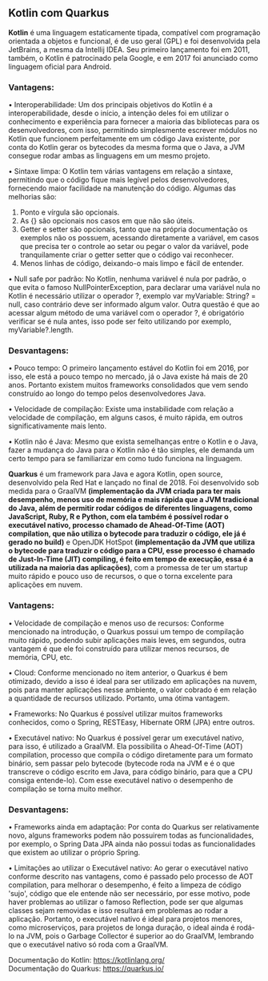## Kotlin com Quarkus

**Kotlin** é uma linguagem estaticamente tipada, compatível com programação orientada a objetos e funcional, é de uso geral (GPL) e foi desenvolvida pela JetBrains, a mesma da Intellij IDEA. Seu primeiro lançamento foi em 2011, também, o Kotlin é patrocinado pela Google, e em 2017 foi anunciado como linguagem oficial para Android.

### Vantagens:

• Interoperabilidade: Um dos principais objetivos do Kotlin é a interoperabilidade, desde o início, a intenção deles foi em utilizar o conhecimento e experiência para fornecer a maioria das bibliotecas para os desenvolvedores, com isso, permitindo simplesmente escrever módulos no Kotlin que funcionem perfeitamente em um código Java existente, por conta do Kotlin gerar os bytecodes da mesma forma que o Java, a JVM consegue rodar ambas as linguagens em um mesmo projeto.

• Sintaxe limpa:  O Kotlin tem várias vantagens em relação a sintaxe, permitindo que o código fique mais legível pelos desenvolvedores, fornecendo maior facilidade na manutenção do código. 
Algumas das melhorias são:
1. Ponto e vírgula são opcionais.
2. As {} são opcionais nos casos em que não são úteis.
3. Getter e setter são opcionais, tanto que na própria documentação os exemplos não os possuem, acessando diretamente a variável, em casos que precisa ter o controle ao setar ou pegar o valor da variável, pode tranquilamente criar o getter setter que o código vai reconhecer.
4. Menos linhas de código, deixando-o mais limpo e fácil de entender.

• Null safe por padrão: No Kotlin, nenhuma variável é nula por padrão, o que evita o famoso NullPointerException, para declarar uma variável nula no Kotlin é necessário utilizar o operador ?, exemplo var myVariable: String? = null, caso contrário deve ser informado algum valor. Outra questão é que ao acessar algum método de uma variável com o operador ?, é obrigatório verificar se é nula antes, isso pode ser feito utilizando por exemplo, myVariable?.length.

### Desvantagens:

• Pouco tempo: O primeiro lançamento estável do Kotlin foi em 2016, por isso, ele está a pouco tempo no mercado, já o Java existe há mais de 20 anos. Portanto existem muitos frameworks consolidados que vem sendo construído ao longo do tempo pelos desenvolvedores Java.

• Velocidade de compilação: Existe uma instabilidade com relação a velocidade de compilação, em alguns casos, é muito rápida, em outros significativamente mais lento.

• Kotlin não é Java: Mesmo que exista semelhanças entre o Kotlin e o Java, fazer a mudança do Java para o Kotlin não é tão simples, ele demanda um certo tempo para se familiarizar em como tudo funciona na linguagem.

**Quarkus** é um framework para Java e agora Kotlin, open source, desenvolvido pela Red Hat e lançado no final de 2018. Foi desenvolvido sob medida para o GraalVM **(implementação da JVM criada para ter mais desempenho, menos uso de memória e mais rápida que a JVM tradicional do Java, além de permitir rodar códigos de diferentes linguagens, como JavaScript, Ruby, R e Python, com ela também é possível rodar o executável nativo, processo chamado de Ahead-Of-Time (AOT) compilation, que não utiliza o bytecode para traduzir o código, ele já é gerado no build)** e OpenJDK HotSpot **(implementação da JVM que utiliza o bytecode para traduzir o código para a CPU, esse processo é chamado de Just-In-Time (JIT) compiling, é feito em tempo de execução, essa é a utilizada na maioria das aplicações)**, com a promessa de ter um startup muito rápido e pouco uso de recursos, o que o torna excelente para aplicações em nuvem.

### Vantagens:

• Velocidade de compilação e menos uso de recursos: Conforme mencionado na introdução, o Quarkus possui um tempo de compilação muito rápido, podendo subir aplicações mais leves, em segundos, outra vantagem é que ele foi construído para utilizar menos recursos, de memória, CPU, etc.

• Cloud: Conforme mencionado no item anterior, o Quarkus é bem otimizado, devido a isso é ideal para ser utilizado em aplicações na nuvem, pois para manter aplicações nesse ambiente, o valor cobrado é em relação a quantidade de recursos utilizado. Portanto, uma ótima vantagem. 

• Frameworks: No Quarkus é possível utilizar muitos frameworks conhecidos, como o Spring, RESTEasy, Hibernate ORM (JPA) entre outros.

• Executável nativo: No Quarkus é possível gerar um executável nativo, para isso, é utilizado a GraalVM. Ela possibilita o Ahead-Of-Time (AOT) compilation, processo que compila o código diretamente para um formato binário, sem passar pelo bytecode (bytecode roda na JVM e é o que transcreve o código escrito em Java, para código binário, para que a CPU consiga entende-lo). Com esse executável nativo o desempenho de compilação se torna muito melhor.

### Desvantagens:

• Frameworks ainda em adaptação: Por conta do Quarkus ser relativamente novo, alguns frameworks podem não possuirem todas as funcionalidades, por exemplo, o Spring Data JPA ainda não possui todas as funcionalidades que existem ao utilizar o próprio Spring.

• Limitações ao utilizar o Executável nativo: Ao gerar o executável nativo conforme descrito nas vantagens, como é passado pelo processo de AOT compilation, para melhorar o desempenho, é feito a limpeza de código 'sujo', código que ele entende não ser necessário, por esse motivo, pode haver problemas ao utilizar o famoso Reflection, pode ser que algumas classes sejam removidas e isso resultará em problemas ao rodar a aplicação. Portanto, o executável nativo é ideal para projetos menores, como microserviços, para projetos de longa duração, o ideal ainda é rodá-lo na JVM, pois o Garbage Collector é superior ao do GraalVM, lembrando que o executável nativo só roda com a GraalVM.

Documentação do Kotlin: https://kotlinlang.org/ <br>
Documentação do Quarkus: https://quarkus.io/
